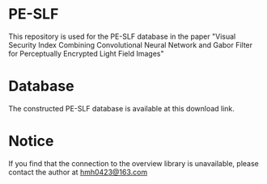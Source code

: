 # PE-SLF
This repository is used for the PE-SLF database in the paper "Visual Security Index Combining Convolutional Neural Network and Gabor Filter for Perceptually Encrypted Light Field Images"
# Database
The constructed PE-SLF database is available at this download link.
# Notice
If you find that the connection to the overview library is unavailable, please contact the author at hmh0423@163.com

